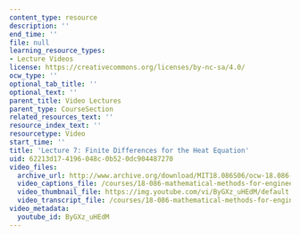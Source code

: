 ```yaml
---
content_type: resource
description: ''
end_time: ''
file: null
learning_resource_types:
- Lecture Videos
license: https://creativecommons.org/licenses/by-nc-sa/4.0/
ocw_type: ''
optional_tab_title: ''
optional_text: ''
parent_title: Video Lectures
parent_type: CourseSection
related_resources_text: ''
resource_index_text: ''
resourcetype: Video
start_time: ''
title: 'Lecture 7: Finite Differences for the Heat Equation'
uid: 62213d17-4196-048c-0b52-0dc904487270
video_files:
  archive_url: http://www.archive.org/download/MIT18.086S06/ocw-18.086-22feb2006-220k.mp4
  video_captions_file: /courses/18-086-mathematical-methods-for-engineers-ii-spring-2006/b73467bd62c35b7081330e7c0895e7cf_ByGXz_uHEdM.vtt
  video_thumbnail_file: https://img.youtube.com/vi/ByGXz_uHEdM/default.jpg
  video_transcript_file: /courses/18-086-mathematical-methods-for-engineers-ii-spring-2006/e5766675946377748ee328e64fba3c3f_ByGXz_uHEdM.pdf
video_metadata:
  youtube_id: ByGXz_uHEdM
---
```

